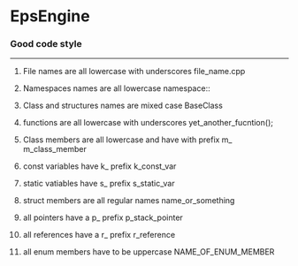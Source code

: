 # EpsEngine
### Good code style
***
1. File names are all lowercase with underscores             file_name.cpp

2. Namespaces names are all lowercase                        namespace::

3. Class and structures names are mixed case                 BaseClass

4. functions are all lowercase with underscores             yet_another_fucntion();

5. Class members are all lowercase and have with prefix m_     m_class_member              

6. const variables have k_ prefix                            k_const_var

7. static vatiables have s_ prefix                           s_static_var

8. struct members are all regular names                     name_or_something

9. all pointers have a p_ prefix                            p_stack_pointer

10. all references have a r_ prefix                         r_reference

15. all enum members have to be uppercase                   NAME_OF_ENUM_MEMBER